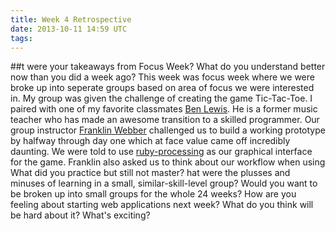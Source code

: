 ```yaml
---
title: Week 4 Retrospective
date: 2013-10-11 14:59 UTC
tags:
---
```



##t were your takeaways from Focus Week? What do you understand better now than you did a week ago?
This week was focus week where we were broke up into seperate groups based on area of focus we were interested in. My group was given the challenge of creating the game Tic-Tac-Toe. I paired with one of my favorite classmates [Ben Lewis](http://fluxusfrequency.github.io). He is a former music teacher who has made an awesome transition to a skilled programmer. Our group instructor [Franklin Webber](twitter.com/franklinwebber) challenged us to build a working prototype by halfway through day one which at face value came off incredibly daunting. We were told to use [ruby-processing](https://github.com/jashkenas/ruby-processing) as our graphical interface for the game. Franklin also asked us to think about our workflow when using
What did you practice but still not master?
hat were the plusses and minuses of learning in a small, similar-skill-level group?
Would you want to be broken up into small groups for the whole 24 weeks?
How are you feeling about starting web applications next week?
What do you think will be hard about it? What's exciting?
